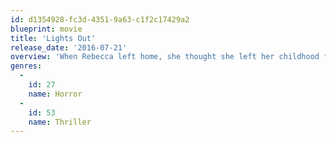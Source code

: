 ```yaml
---
id: d1354928-fc3d-4351-9a63-c1f2c17429a2
blueprint: movie
title: 'Lights Out'
release_date: '2016-07-21'
overview: 'When Rebecca left home, she thought she left her childhood fears behind. Growing up, she was never really sure of what was and wasn’t real when the lights went out…and now her little brother, Martin, is experiencing the same unexplained and terrifying events that had once tested her sanity and threatened her safety. A frightening entity with a mysterious attachment to their mother, Sophie, has reemerged.'
genres:
  -
    id: 27
    name: Horror
  -
    id: 53
    name: Thriller
---
```

